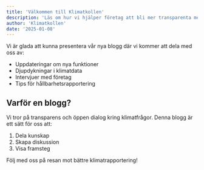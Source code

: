 ```yaml
---
title: 'Välkommen till Klimatkollen'
description: 'Läs om hur vi hjälper företag att bli mer transparenta med sina klimatdata'
author: 'Klimatkollen'
date: '2025-01-08'
---
```


Vi är glada att kunna presentera vår nya blogg där vi kommer att dela med oss av:

- Uppdateringar om nya funktioner
- Djupdykningar i klimatdata
- Intervjuer med företag
- Tips för hållbarhetsrapportering

## Varför en blogg?

Vi tror på transparens och öppen dialog kring klimatfrågor. Denna blogg är ett sätt för oss att:

1. Dela kunskap
2. Skapa diskussion
3. Visa framsteg

Följ med oss på resan mot bättre klimatrapportering!
